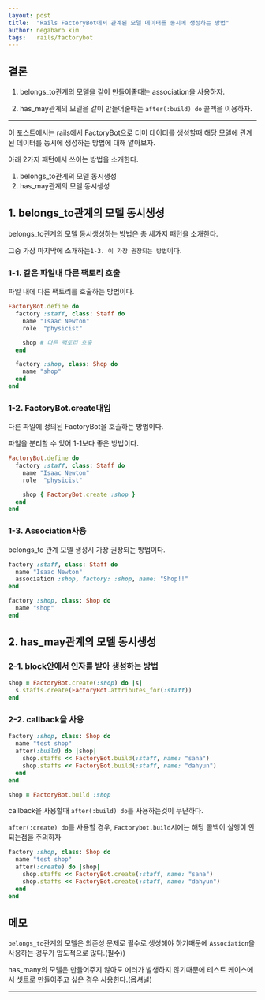 ```yaml
---
layout: post
title:  "Rails FactoryBot에서 관계된 모델 데이터를 동시에 생성하는 방법"
author: negabaro kim
tags:	rails/factorybot
---
```


## 결론

1. belongs_to관계의 모델을 같이 만들어줄때는 association을 사용하자.

2. has_may관계의 모델을 같이 만들어줄때는 `after(:build) do` 콜백을 이용하자.

---

이 포스트에서는 rails에서 FactoryBot으로 더미 데이터를 생성할때 해당 모델에 관계된 데이터를 동시에 생성하는 방법에 대해 알아보자.


아래 2가지 패턴에서 쓰이는 방법을 소개한다.

1. belongs_to관계의 모델 동시생성
2. has_may관계의 모델 동시생성


## 1. belongs_to관계의 모델 동시생성

belongs_to관계의 모델 동시생성하는 방법은
총 세가지 패턴을 소개한다.

그중 가장 마지막에 소개하는`1-3. 이 가장 권장되는 방법`이다. 

### 1-1. 같은 파일내 다른 팩토리 호출

파일 내에 다른 팩토리를 호출하는 방법이다.

```ruby
FactoryBot.define do
  factory :staff, class: Staff do
    name "Isaac Newton"
    role  "physicist"

    shop # 다른 팩토리 호출
  end

  factory :shop, class: Shop do
    name "shop"
  end
end
```

### 1-2. FactoryBot.create대입

다른 파일에 정의된 FactoryBot을 호출하는 방법이다.

파일을 분리할 수 있어 1-1보다 좋은 방법이다.

```ruby
FactoryBot.define do
  factory :staff, class: Staff do
    name "Isaac Newton"
    role  "physicist"

    shop { FactoryBot.create :shop }
  end
end
```

### 1-3. Association사용

belongs_to 관계 모델 생성시 가장 권장되는 방법이다.

```ruby
factory :staff, class: Staff do
  name "Isaac Newton"
  association :shop, factory: :shop, name: "Shop!!"
end

factory :shop, class: Shop do
  name "shop"
end
```


## 2. has_may관계의 모델 동시생성


### 2-1. block안에서 인자를 받아 생성하는 방법

```ruby
shop = FactoryBot.create(:shop) do |s|
  s.staffs.create(FactoryBot.attributes_for(:staff)) 
end
```

### 2-2. callback을 사용

```ruby
factory :shop, class: Shop do
  name "test shop"
  after(:build) do |shop|
    shop.staffs << FactoryBot.build(:staff, name: "sana")
    shop.staffs << FactoryBot.build(:staff, name: "dahyun")
  end
end

shop = FactoryBot.build :shop
```


callback을 사용할때 `after(:build) do`를 사용하는것이 무난하다.


`after(:create) do`를 사용할 경우, `Factorybot.build`시에는 해당 콜백이 실행이 안되는점을 주의하자

```ruby
factory :shop, class: Shop do
  name "test shop"
  after(:create) do |shop|
    shop.staffs << FactoryBot.create(:staff, name: "sana")
    shop.staffs << FactoryBot.create(:staff, name: "dahyun")
  end
end
```


## 메모

`belongs_to`관계의 모델은 의존성 문제로 필수로 생성해야 하기때문에 `Association`을 사용하는 경우가 압도적으로 많다.(필수))

has_many의 모델은 만들어주지 않아도 에러가 발생하지 않기때문에 테스트 케이스에서 셋트로 만들어주고 싶은 경우 사용한다.(옵셔널)

---

[FactoryBot（旧FactoryGirl）で関連データを同時に生成する方法いろいろ]: https://qiita.com/metheglin/items/47116ccbdb26aa00e034
